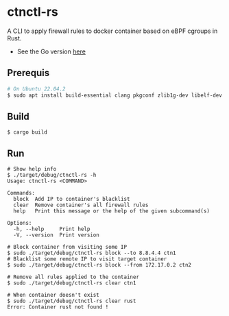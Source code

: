 # ctnctl-rs
A CLI to apply firewall rules to docker container based on eBPF cgroups in Rust. 
- See the Go version [here](https://github.com/ZhengjunHUO/ctnctl)

## Prerequis
```sh
# On Ubuntu 22.04.2
$ sudo apt install build-essential clang pkgconf zlib1g-dev libelf-dev libbpfcc libbpfcc-dev llvm-dev systemtap-sdt-dev gcc-multilib
```
## Build
```
$ cargo build
```

## Run
```
# Show help info
$ ./target/debug/ctnctl-rs -h
Usage: ctnctl-rs <COMMAND>

Commands:
  block  Add IP to container's blacklist
  clear  Remove container's all firewall rules
  help   Print this message or the help of the given subcommand(s)

Options:
  -h, --help     Print help
  -V, --version  Print version

# Block container from visiting some IP
$ sudo ./target/debug/ctnctl-rs block --to 8.8.4.4 ctn1
# Blacklist some remote IP to visit target container
$ sudo ./target/debug/ctnctl-rs block --from 172.17.0.2 ctn2

# Remove all rules applied to the container
$ sudo ./target/debug/ctnctl-rs clear ctn1

# When container doesn't exist
$ sudo ./target/debug/ctnctl-rs clear rust
Error: Container rust not found !
```

